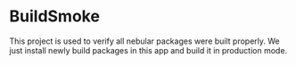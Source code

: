 # BuildSmoke

This project is used to verify all nebular packages were built properly.
We just install newly build packages in this app and build it in production mode.
